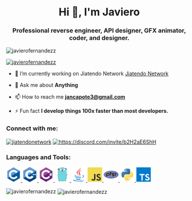 <h1 align="center">Hi 👋, I'm Javiero</h1>
<h3 align="center">Professional reverse engineer, API designer, GFX animator, coder, and designer.</h3>

<p align="left"> <img src="https://komarev.com/ghpvc/?username=javierofernandezz&label=Profile%20views&color=0e75b6&style=flat" alt="javierofernandezz" /> </p>

<p align="left"> <a href="https://github.com/ryo-ma/github-profile-trophy"><img src="https://github-profile-trophy.vercel.app/?username=javierofernandezz" alt="javierofernandezz" /></a> </p>

- 🔭 I’m currently working on Jiatendo Network [Jiatendo Network](Pending)

- 💬 Ask me about **Anything**

- 📫 How to reach me **jancapote3@gmail.com**

- ⚡ Fun fact **I develop things 100x faster than most developers.**

<h3 align="left">Connect with me:</h3>
<p align="left">
<a href="https://twitter.com/jiatendonetwork" target="blank"><img align="center" src="https://raw.githubusercontent.com/rahuldkjain/github-profile-readme-generator/master/src/images/icons/Social/twitter.svg" alt="jiatendonetwork" height="30" width="40" /></a>
<a href="https://discord.gg/https://discord.com/invite/b2H2aE6ShH" target="blank"><img align="center" src="https://raw.githubusercontent.com/rahuldkjain/github-profile-readme-generator/master/src/images/icons/Social/discord.svg" alt="https://discord.com/invite/b2H2aE6ShH" height="30" width="40" /></a>
</p>

<h3 align="left">Languages and Tools:</h3>
<p align="left"> <a href="https://www.cprogramming.com/" target="_blank" rel="noreferrer"> <img src="https://raw.githubusercontent.com/devicons/devicon/master/icons/c/c-original.svg" alt="c" width="40" height="40"/> </a> <a href="https://www.w3schools.com/cpp/" target="_blank" rel="noreferrer"> <img src="https://raw.githubusercontent.com/devicons/devicon/master/icons/cplusplus/cplusplus-original.svg" alt="cplusplus" width="40" height="40"/> </a> <a href="https://www.w3schools.com/cs/" target="_blank" rel="noreferrer"> <img src="https://raw.githubusercontent.com/devicons/devicon/master/icons/csharp/csharp-original.svg" alt="csharp" width="40" height="40"/> </a> <a href="https://golang.org" target="_blank" rel="noreferrer"> <img src="https://raw.githubusercontent.com/devicons/devicon/master/icons/go/go-original.svg" alt="go" width="40" height="40"/> </a> <a href="https://www.java.com" target="_blank" rel="noreferrer"> <img src="https://raw.githubusercontent.com/devicons/devicon/master/icons/java/java-original.svg" alt="java" width="40" height="40"/> </a> <a href="https://developer.mozilla.org/en-US/docs/Web/JavaScript" target="_blank" rel="noreferrer"> <img src="https://raw.githubusercontent.com/devicons/devicon/master/icons/javascript/javascript-original.svg" alt="javascript" width="40" height="40"/> </a> <a href="https://www.php.net" target="_blank" rel="noreferrer"> <img src="https://raw.githubusercontent.com/devicons/devicon/master/icons/php/php-original.svg" alt="php" width="40" height="40"/> </a> <a href="https://www.python.org" target="_blank" rel="noreferrer"> <img src="https://raw.githubusercontent.com/devicons/devicon/master/icons/python/python-original.svg" alt="python" width="40" height="40"/> </a> <a href="https://www.typescriptlang.org/" target="_blank" rel="noreferrer"> <img src="https://raw.githubusercontent.com/devicons/devicon/master/icons/typescript/typescript-original.svg" alt="typescript" width="40" height="40"/> </a> </p>

<p><img align="left" src="https://github-readme-stats.vercel.app/api/top-langs?username=javierofernandezz&show_icons=true&locale=en&layout=compact" alt="javierofernandezz" /></p>

<p>&nbsp;<img align="center" src="https://github-readme-stats.vercel.app/api?username=javierofernandezz&show_icons=true&locale=en" alt="javierofernandezz" /></p>
